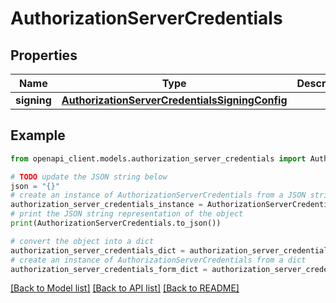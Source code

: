 # AuthorizationServerCredentials


## Properties

Name | Type | Description | Notes
------------ | ------------- | ------------- | -------------
**signing** | [**AuthorizationServerCredentialsSigningConfig**](AuthorizationServerCredentialsSigningConfig.md) |  | [optional] 

## Example

```python
from openapi_client.models.authorization_server_credentials import AuthorizationServerCredentials

# TODO update the JSON string below
json = "{}"
# create an instance of AuthorizationServerCredentials from a JSON string
authorization_server_credentials_instance = AuthorizationServerCredentials.from_json(json)
# print the JSON string representation of the object
print(AuthorizationServerCredentials.to_json())

# convert the object into a dict
authorization_server_credentials_dict = authorization_server_credentials_instance.to_dict()
# create an instance of AuthorizationServerCredentials from a dict
authorization_server_credentials_form_dict = authorization_server_credentials.from_dict(authorization_server_credentials_dict)
```
[[Back to Model list]](../README.md#documentation-for-models) [[Back to API list]](../README.md#documentation-for-api-endpoints) [[Back to README]](../README.md)


